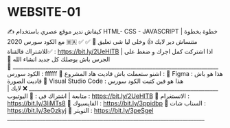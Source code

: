 # WEBSITE-01
✍ كيفاش ندير موقع  عصري باستخدام HTML-  CSS - JAVASCRIPT  خطوة بخطوة | مع الكود سورس 2020 🇲🇦 ✅  ✅ متنساش دير لايك 👍 وخلي ليا شي تعليق 📒 ✅للاشتراك فالقناة : https://bit.ly/2UeHlTB |  اذا اشتركت كمل اجرك و ضغط على الجرس باش يوصلك كل جديد انشاء الله 🔔  ___________________________________________________________________________  🔴 الكود سورس :  ffffff 🔴 اشنو ستعملت باش قاديت هاد المشروع :  🔸 Figma : هذا هو باش قاديت الصورة  🔸 Visual Studio Code : هذا هو فين كتبت الكود سورس  _____________________________________________________________________  ❌ لايك | متابعة | اشتراك في : 🔻 اليوتيوب :  https://bit.ly/2UeHlTB 🔻 الانستغرام :  https://bit.ly/3liMTs8 🔻 الفايسبوك :  https://bit.ly/3ppidbp 🔻 السناب شات :  https://bit.ly/3eOzkyj 🔻 التويتر :  https://bit.ly/3peSgel  ________________________________________________________________________

